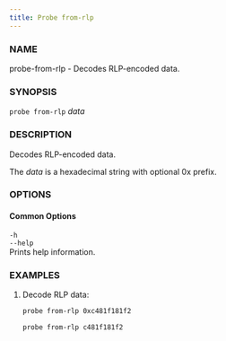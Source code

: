 ```yaml
---
title: Probe from-rlp
---
```


### NAME

probe-from-rlp - Decodes RLP-encoded data.

### SYNOPSIS

`probe from-rlp` _data_

### DESCRIPTION

Decodes RLP-encoded data.

The _data_ is a hexadecimal string with optional 0x prefix.

### OPTIONS

#### Common Options

`-h`  
`--help`  
Prints help information.

### EXAMPLES

1. Decode RLP data:

   ```sh
   probe from-rlp 0xc481f181f2

   probe from-rlp c481f181f2
   ```
